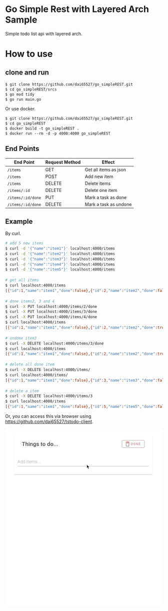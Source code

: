 # Go Simple Rest with Layered Arch Sample
Simple todo list api with layered arch.

# How to use
## clone and run

```
$ git clone https://github.com/dai65527/go_simpleREST.git
$ cd go_simpleREST/srcs
$ go mod tidy
$ go run main.go
```

Or use docker.

```
$ git clone https://github.com/dai65527/go_simpleREST.git
$ cd go_simpleREST
$ docker build -t go_simpleREST .
$ docker run --rm -d -p 4000:4000 go_simpleREST
```

## End Points

|End Point|Request Method|Effect|
| ---- | ---- | ---- |
|`/items`|GET|Get all items as json|
|`/items`|POST|Add new item|
|`/items`|DELETE|Delete items|
|`/items/:id`|DELETE|Delete one item|
|`/items/:id/done`|PUT|Mark a task as done|
|`/items/:id/done`|DELETE|Mark a task as undone|

## Example
By curl.

```sh
# add 5 new items
$ curl -d '{"name":"item1"}' localhost:4000/items
$ curl -d '{"name":"item2"}' localhost:4000/items
$ curl -d '{"name":"item3"}' localhost:4000/items
$ curl -d '{"name":"item4"}' localhost:4000/items  
$ curl -d '{"name":"item5"}' localhost:4000/items

# get all items
$ curl localhost:4000/items
[{"id":1,"name":"item1","done":false},{"id":2,"name":"item2","done":false},{"id":3,"name":"item3","done":false},{"id":4,"name":"item4","done":false},{"id":5,"name":"item5","done":false}]

# done items2, 3 and 4
$ curl -X PUT localhost:4000/items/2/done
$ curl -X PUT localhost:4000/items/3/done
$ curl -X PUT localhost:4000/items/4/done
$ curl localhost:4000/items              
[{"id":1,"name":"item1","done":false},{"id":2,"name":"item2","done":true},{"id":3,"name":"item3","done":true},{"id":4,"name":"item4","done":true},{"id":5,"name":"item5","done":false}]

# undone item3
$ curl -X DELETE localhost:4000/items/3/done
$ curl localhost:4000/items                 
[{"id":1,"name":"item1","done":false},{"id":2,"name":"item2","done":true},{"id":3,"name":"item3","done":false},{"id":4,"name":"item4","done":true},{"id":5,"name":"item5","done":false}]

# delete all done item
$ curl -X DELETE localhost:4000/items/ 
$ curl localhost:4000/items/          
[{"id":1,"name":"item1","done":false},{"id":3,"name":"item3","done":false},{"id":5,"name":"item5","done":false}]

# delete a item
$ curl -X DELETE localhost:4000/items/3
$ curl localhost:4000/items         
[{"id":1,"name":"item1","done":false},{"id":5,"name":"item5","done":false}]
```

Or, you can access this via browser using https://github.com/dai65527/tstodo-client.

![browser](/sampleimages/todoAPI.gif)
